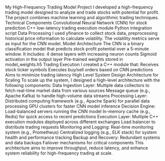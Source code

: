 My High-Frequency Trading Model Project
I developed a high-frequency trading model designed to analyze and trade stocks with potential for profit. The project combines machine learning and algorithmic trading techniques.
Technical Components
Convolutional Neural Network (CNN) for stock prediction
C++ low-latency trading execution module
Python integration script
Data Processing
I used yfinance to collect stock data, preprocessing historical price information to calculate volatility. The volatility metrics serve as input for the CNN model.
Model Architecture
The CNN is a binary classification model that predicts stock profit potential over a 5-minute window. It includes:
4 dense layers with increasing neuron counts
Sigmoid activation in the output layer
Pre-trained weights stored in model_weights.h5
Trading Execution
I created a C++ module that:
Receives stock ticker symbols
Executes buy/sell orders based on CNN predictions
Aims to minimize trading latency
High Level System Design Architecture for Scaling
To scale up the system, I designed a high-level architecture with the following components:
Data Ingestion Layer:
Multiple data collectors to fetch real-time market data from various sources
Message queue (e.g., Apache Kafka) to handle high-volume data streams
Processing Layer:
Distributed computing framework (e.g., Apache Spark) for parallel data processing
GPU clusters for faster CNN model inference
Decision Engine:
Load-balanced servers running the CNN model
In-memory cache (e.g., Redis) for quick access to recent predictions
Execution Layer:
Multiple C++ execution modules deployed across different exchanges
Load balancer to distribute trading requests
Monitoring and Logging:
Real-time monitoring system (e.g., Prometheus)
Centralized logging (e.g., ELK stack) for system health and performance tracking
Backup and Recovery:
Redundant systems and data backups
Failover mechanisms for critical components
This architecture aims to improve throughput, reduce latency, and enhance system reliability for high-frequency trading at scale.